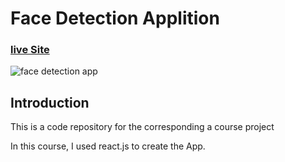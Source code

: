 # Face Detection Applition 
### [live Site](https://optimistic-mayer-dbf91c.netlify.app/)
![face detection app](https://ibb.co/Xzg63Yy)

## Introduction
This is a code repository for the corresponding a course project

In this course, I used react.js to create the App.

